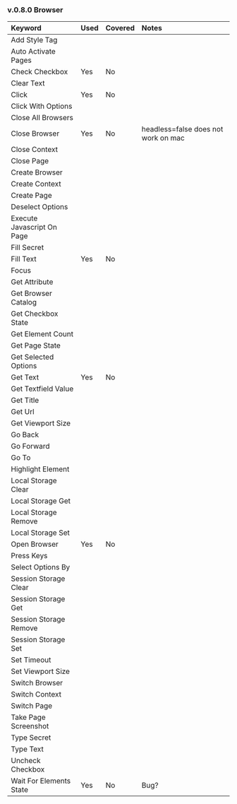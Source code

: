 ### v.0.8.0 Browser

Keyword | Used | Covered | Notes
:--- | :--- | :--- | :---
Add Style Tag | 
Auto Activate Pages |
Check Checkbox | Yes | No
Clear Text |
Click | Yes | No
Click With Options |
Close All Browsers  |
Close Browser  | Yes | No | headless=false does not work on mac
Close Context |
Close Page  |
Create Browser |
Create Context |
Create Page |
Deselect Options  |
Execute Javascript On Page |
Fill Secret |
Fill Text | Yes | No
Focus |
Get Attribute |
Get Browser Catalog |
Get Checkbox State |
Get Element Count |
Get Page State |
Get Selected Options |
Get Text | Yes | No
Get Textfield Value |
Get Title |
Get Url |
Get Viewport Size |
Go Back |
Go Forward |
Go To |
Highlight Element |
Local Storage Clear |
Local Storage Get |
Local Storage Remove |
Local Storage Set |
Open Browser | Yes | No
Press Keys |
Select Options By |
Session Storage Clear |
Session Storage Get |
Session Storage Remove |
Session Storage Set |
Set Timeout |
Set Viewport Size |
Switch Browser |
Switch Context |
Switch Page |
Take Page Screenshot |
Type Secret |
Type Text |
Uncheck Checkbox |
Wait For Elements State | Yes | No | Bug?